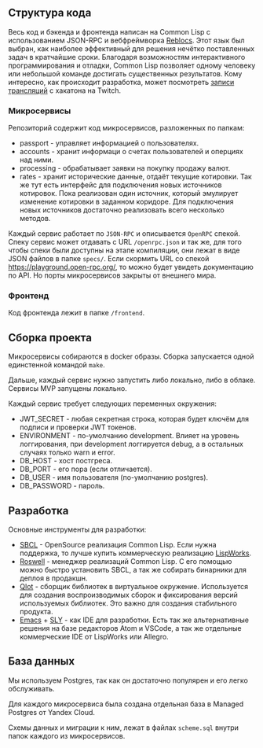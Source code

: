 ## Структура кода

Весь код и бэкенда и фронтенда написан на Common Lisp с использованием JSON-RPC и вебфреймворка [Reblocs](https://40ants.com/reblocks/). Этот язык был выбран, как наиболее эффективный для решения нечётко поставленных задач в кратчайшие сроки. Благодаря возможностям интерактивного программирования и отладки, Common Lisp позволяет одному человеку или небольшой команде достигать существенных результатов. Кому интересно, как происходит разработка, может посмотреть [записи трансляций](https://www.twitch.tv/svetlyak40wt) с хакатона на Twitch.



### Микросервисы

Репозиторий содержит код микросервисов, разложенных по папкам:

* passport - управляет информацией о пользователях.
* accounts - хранит информаци о счетах пользователей и оперциях над ними.
* processing - обрабатывает заявки на покупку продажу валют.
* rates - хранит исторические данные, отдаёт текущие котировки. Так же тут есть интерфейс для подключения новых источников котировок. Пока реализован один источник, который эмулирует изменение котировки в заданном коридоре. Для подключения новых источников достаточно реализовать всего несколько методов.

Каждый сервис работает по `JSON-RPC` и описывается `OpenRPC` спекой. Спеку сервис может отдавать с URL `/openrpc.json` и так же, для того чтобы спеки были доступны на этапе компиляции, они лежат в виде JSON файлов в папке `specs/`. Если скормить URL со спекой https://playground.open-rpc.org/, то можно будет увидеть документацию по API. Но порты микросервисов закрыты от внешнего мира.


### Фронтенд

Код фронтенда лежит в папке `/frontend`.


## Сборка проекта

Микросервисы собираются в docker образы. Сборка запускается одной единстенной командой `make`.

Дальше, каждый сервис нужно запустить либо локально, либо в облаке. Сервисы MVP запущены локально.

Каждый сервис требует следующих переменных окружения:

- JWT_SECRET - любая секретная строка, которая будет ключём для подписи и проверки JWT токенов.
- ENVIRONMENT - по-умолчанию development. Влияет на уровень логгирования, при development логгируется debug, а в остальных случаях только warn и error.
- DB_HOST - хост постгреса.
- DB_PORT - его пора (если отличается).
- DB_USER - имя пользователя (по-умолчанию postgres).
- DB_PASSWORD - пароль.

## Разработка

Основные инструменты для разработки:

* [SBCL](http://www.sbcl.org/manual/) - OpenSource реализация Common Lisp. Если нужна поддержка, то лучше купить коммерческую реализацию [LispWorks](http://www.lispworks.com/).
* [Roswell](https://github.com/roswell/roswell) - менеджер реализаций Common Lisp. С его помощью можно быстро установить SBCL, а так же собирать бинарники для деплоя в продакшн.
* [Qlot](https://github.com/fukamachi/qlot) - сборщик библиотек в виртуальное окружение. Используется для создания воспроизводимых сборок и фиксирования версий используемых библиотек. Это важно для создания стабильного продукта.
* [Emacs](https://www.gnu.org/software/emacs/) + [SLY](https://github.com/joaotavora/sly) - как IDE для разработки. Есть так же альтернативные решения на базе редакторов Atom и VSCode, а так же отдельные коммерческие IDE от LispWorks или Allegro.

## База данных

Мы используем Postgres, так как он достаточно популярен и его легко обслуживать.

Для каждого микросервиса была создана отдельная база в Managed Postgres от Yandex Cloud.

Схемы данных и миграции к ним, лежат в файлах `scheme.sql` внутри папок каждого из микросервисов.
